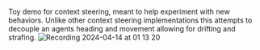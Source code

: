 Toy demo for context steering, meant to help experiment with new behaviors.
Unlike other context steering implementations this attempts to decouple an agents heading and 
movement allowing for drifting and strafing.
![Recording 2024-04-14 at 01 13 20](https://github.com/ConsueTerra/ContextSteering/assets/55562739/fe05d0b9-c598-4a2d-80a0-5a0c7e92e3f2)

